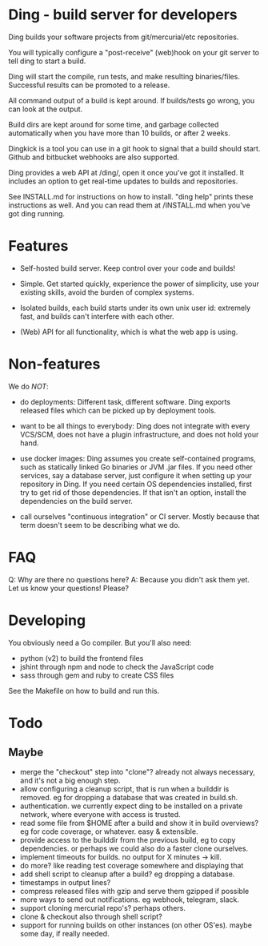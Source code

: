 # Ding - build server for developers

Ding builds your software projects from git/mercurial/etc repositories.

You will typically configure a "post-receive" (web)hook on your git
server to tell ding to start a build.

Ding will start the compile, run tests, and make resulting
binaries/files.  Successful results can be promoted to a release.

All command output of a build is kept around. If builds/tests go
wrong, you can look at the output.

Build dirs are kept around for some time, and garbage collected
automatically when you have more than 10 builds, or after 2 weeks.

Dingkick is a tool you can use in a git hook to signal that a build
should start. Github and bitbucket webhooks are also supported.

Ding provides a web API at /ding/, open it once you've got it
installed. It includes an option to get real-time updates to builds
and repositories.

See INSTALL.md for instructions on how to install. "ding help"
prints these instructions as well. And you can read them at /INSTALL.md
when you've got ding running.


# Features

- Self-hosted build server. Keep control over your code and builds!

- Simple. Get started quickly, experience the power of simplicity,
use your existing skills, avoid the burden of complex systems.

- Isolated builds, each build starts under its own unix user id:
extremely fast, and builds can't interfere with each other.

- (Web) API for all functionality, which is what the web app is
using.


# Non-features

We do _NOT_:

- do deployments: Different task, different software. Ding exports
released files which can be picked up by deployment tools.

- want to be all things to everybody: Ding does not integrate with
every VCS/SCM, does not have a plugin infrastructure, and does not
hold your hand.

- use docker images: Ding assumes you create self-contained programs,
such as statically linked Go binaries or JVM .jar files. If you
need other services, say a database server, just configure it when
setting up your repository in Ding. If you need certain OS dependencies
installed, first try to get rid of those dependencies. If that isn't
an option, install the dependencies on the build server.

- call ourselves "continuous integration" or CI server. Mostly
because that term doesn't seem to be describing what we do.


# FAQ

Q: Why are there no questions here?
A: Because you didn't ask them yet. Let us know your questions! Please?


# Developing

You obviously need a Go compiler.
But you'll also need:
- python (v2) to build the frontend files
- jshint through npm and node to check the JavaScript code
- sass through gem and ruby to create CSS files

See the Makefile on how to build and run this.


# Todo


## Maybe
- merge the "checkout" step into "clone"? already not always necessary, and it's not a big enough step.
- allow configuring a cleanup script, that is run when a builddir is removed. eg for dropping a database that was created in build.sh.
- authentication. we currently expect ding to be installed on a private network, where everyone with access is trusted.
- read some file from $HOME after a build and show it in build overviews? eg for code coverage, or whatever. easy & extensible.
- provide access to the builddir from the previous build, eg to copy dependencies. or perhaps we could also do a faster clone ourselves.
- implement timeouts for builds.  no output for X minutes -> kill.
- do more? like reading test coverage somewhere and displaying that
- add shell script to cleanup after a build? eg dropping a database.
- timestamps in output lines?
- compress released files with gzip and serve them gzipped if possible
- more ways to send out notifications. eg webhook, telegram, slack.
- support cloning mercurial repo's? perhaps others.
- clone & checkout also through shell script?
- support for running builds on other instances (on other OS'es). maybe some day, if really needed.
